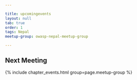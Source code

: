 ```yaml
---

title: upcomingevents
layout: null
tab: true
order: 1
tags: Nepal
meetup-group: owasp-nepal-meetup-group

---
```


## Next Meeting

{% include chapter_events.html group=page.meetup-group %}